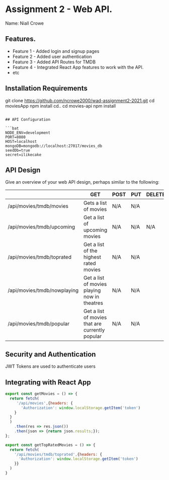 # Assignment 2 - Web API.

Name: Niall Crowe

## Features.

 
 + Feature 1 - Added login and signup pages
 + Feature 2 - Added user authentication
 + Feature 3 - Added API Routes for TMDB
 + Feature 4 - Integrated React App features to work with the API.
 + etc

## Installation Requirements
git clone https://github.com/ncrowe2000/wad-assignment2-2021.git
cd moviesApp
npm install
cd..
cd movies-api
npm install

```

## API Configuration

```bat
NODE_ENV=development
PORT=8080
HOST=localhost
mongoDB=mongodb://localhost:27017/movies_db
seedDb=true
secret=ilikecake
```


## API Design
Give an overview of your web API design, perhaps similar to the following: 

|  |  GET | POST | PUT | DELETE
| -- | -- | -- | -- | -- 
| /api/movies/tmdb/movies |Gets a list of movies | N/A | N/A |
| /api/movies/tmdb/upcoming | Get a list of upcoming movies| N/A | N/A | N/A
| /api/movies/tmdb/toprated | Get a list of the highest rated movies| N/A | N/A
| /api/movies/tmdb/nowplaying | Get a list of movies playing now in theatres| N/A | N/A
| /api/movies/tmdb/popular | Get a list of movies that are currently popular| N/A | N/A


## Security and Authentication
JWT Tokens are used to authenticate users

## Integrating with React App


~~~Javascript
export const getMovies = () => {
  return fetch(
     '/api/movies',{headers: {
       'Authorization': window.localStorage.getItem('token')
    }
  }
  )
    .then(res => res.json())
    .then(json => {return json.results;});
};

export const getTopRatedMovies = () => {
  return fetch(
    '/api/movies/tmdb/toprated',{headers: {
      'Authorization': window.localStorage.getItem('token')
    }}
  )
}

~~~

